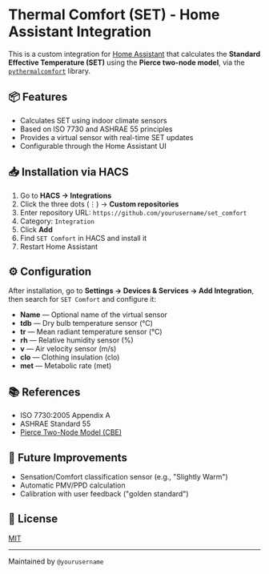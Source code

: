 # Thermal Comfort (SET) - Home Assistant Integration

This is a custom integration for [Home Assistant](https://www.home-assistant.io/) that calculates the **Standard Effective Temperature (SET)** using the **Pierce two-node model**, via the [`pythermalcomfort`](https://github.com/center-for-the-built-environment/pythermalcomfort) library.

## 📦 Features

- Calculates SET using indoor climate sensors
- Based on ISO 7730 and ASHRAE 55 principles
- Provides a virtual sensor with real-time SET updates
- Configurable through the Home Assistant UI

## 📥 Installation via HACS

1. Go to **HACS → Integrations**
2. Click the three dots (⋮) → **Custom repositories**
3. Enter repository URL: `https://github.com/yourusername/set_comfort`
4. Category: `Integration`
5. Click **Add**
6. Find `SET Comfort` in HACS and install it
7. Restart Home Assistant

## ⚙️ Configuration

After installation, go to **Settings → Devices & Services → Add Integration**, then search for `SET Comfort` and configure it:

- **Name** — Optional name of the virtual sensor
- **tdb** — Dry bulb temperature sensor (°C)
- **tr** — Mean radiant temperature sensor (°C)
- **rh** — Relative humidity sensor (%)
- **v** — Air velocity sensor (m/s)
- **clo** — Clothing insulation (clo)
- **met** — Metabolic rate (met)

## 📚 References
- ISO 7730:2005 Appendix A
- ASHRAE Standard 55
- [Pierce Two-Node Model (CBE)](https://comfort.cbe.berkeley.edu/)

## 🧪 Future Improvements
- Sensation/Comfort classification sensor (e.g., "Slightly Warm")
- Automatic PMV/PPD calculation
- Calibration with user feedback ("golden standard")

## 📝 License
[MIT](LICENSE)

---
Maintained by `@yourusername`